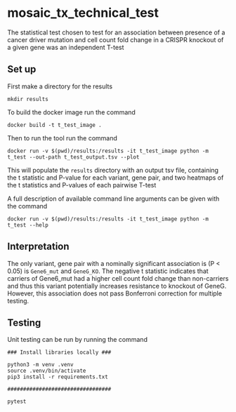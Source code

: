 # mosaic_tx_technical_test

The statistical test chosen to test for an association between presence of a cancer driver mutation and cell count fold change in a CRISPR knockout of a given gene was an independent T-test

## Set up

First make a directory for the results

```
mkdir results
```

To build the docker image run the command

```
docker build -t t_test_image .
```

Then to run the tool run the command 

```
docker run -v $(pwd)/results:/results -it t_test_image python -m t_test --out-path t_test_output.tsv --plot
```

This will populate the `results` directory with an output tsv file, containing the t statistic and P-value for each variant, gene pair, and two heatmaps of the t statistics and P-values of each pairwise T-test

A full description of available command line arguments can be given with the command

```
docker run -v $(pwd)/results:/results -it t_test_image python -m t_test --help
```

## Interpretation

The only variant, gene pair with a nominally significant association is (P < 0.05) is `Gene6_mut` and `GeneG_KO`. The negative t statistic indicates that carriers of Gene6_mut had a higher cell count fold change than non-carriers and thus this variant potentially increases resistance to knockout of GeneG. However, this association does not pass Bonferroni correction for multiple testing.

## Testing

Unit testing can be run by running the command

```
### Install libraries locally ###

python3 -m venv .venv
source .venv/bin/activate
pip3 install -r requirements.txt

#################################

pytest
```